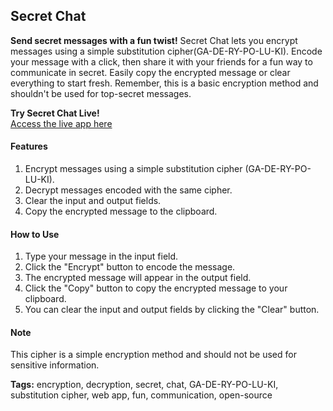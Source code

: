 ## Secret Chat

**Send secret messages with a fun twist!** Secret Chat lets you encrypt messages using a simple substitution cipher(GA-DE-RY-PO-LU-KI). Encode your message with a click, then share it with your friends for a fun way to communicate in secret. Easily copy the encrypted message or clear everything to start fresh. Remember, this is a basic encryption method and shouldn't be used for top-secret messages.

**Try Secret Chat Live!**  
<a href="https://shariq-yousuf.github.io/Secret-Chat/" target="_blank">Access the live app here</a>

#### Features

1. Encrypt messages using a simple substitution cipher (GA-DE-RY-PO-LU-KI).
2. Decrypt messages encoded with the same cipher.
3. Clear the input and output fields.
4. Copy the encrypted message to the clipboard.

#### How to Use

1. Type your message in the input field.
2. Click the "Encrypt" button to encode the message.
3. The encrypted message will appear in the output field.
4. Click the "Copy" button to copy the encrypted message to your clipboard.
5. You can clear the input and output fields by clicking the "Clear" button.

#### Note

This cipher is a simple encryption method and should not be used for sensitive information.

**Tags:** encryption, decryption, secret, chat, GA-DE-RY-PO-LU-KI, substitution cipher, web app, fun, communication, open-source